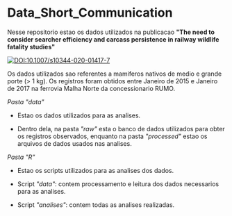 # Data_Short_Communication
Nesse repositorio estao os dados utilizados na publicacao **"The need to consider searcher efficiency and carcass persistence in railway wildlife fatality studies"**

[![DOI:10.1007/s10344-020-01417-7](http://img.shields.io/badge/DOI-10.1007/s10344.020.01417.7-B5B1B.svg)](https://doi.org/10.1007/s10344-020-01417-7)


Os dados utilizados sao referentes a mamiferos nativos de medio e grande porte (> 1 kg). Os registros foram obtidos entre Janeiro de 2015 e Janeiro de 2017 na ferrovia Malha Norte da concessionario RUMO.

*Pasta "data"*

- Estao os dados utilizados para as analises. 

- Dentro dela, na pasta *"raw"* esta o banco de dados utilizados para obter os registros observados, enquanto na pasta *"processed"* estao os arquivos de dados usados nas analises.


*Pasta "R"*

- Estao os scripts utilizados para as analises dos dados. 

- Script *"data"*: contem processamento e leitura dos dados necessarios para as analises. 

- Script *"analises"*: contem todas as analises realizadas.
